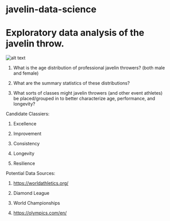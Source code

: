 # javelin-data-science
# Exploratory data analysis of the javelin throw.

![alt text](https://github.com/ethanwright96/javelin-data-science/assets/124592942/de5de5e4-a1eb-4aaa-a890-2a5c5ff120be)

1. What is the age distribution of professional javelin throwers? (both male and female)

2. What are the summary statistics of these distributions?

3. What sorts of classes might javelin throwers (and other event athletes) be placed/grouped in to better characterize age, performance, and longevity?

Candidate Classiers:

1. Excellence

2. Improvement

3. Consistency

4. Longevity

5. Resilience

Potential Data Sources:

1. https://worldathletics.org/

2. Diamond League

3. World Championships

3. https://olympics.com/en/
